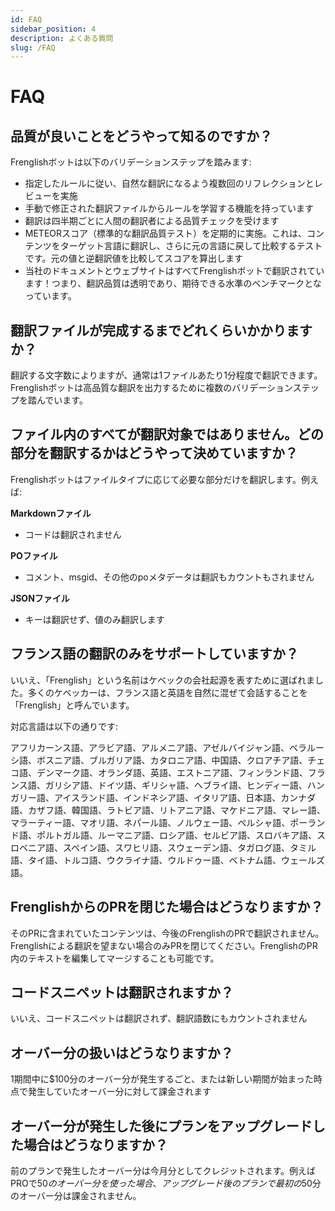 ```yaml
---
id: FAQ
sidebar_position: 4
description: よくある質問
slug: /FAQ
---
```


# FAQ

## 品質が良いことをどうやって知るのですか？
Frenglishボットは以下のバリデーションステップを踏みます:
- 指定したルールに従い、自然な翻訳になるよう複数回のリフレクションとレビューを実施
- 手動で修正された翻訳ファイルからルールを学習する機能を持っています
- 翻訳は四半期ごとに人間の翻訳者による品質チェックを受けます
- METEORスコア（標準的な翻訳品質テスト）を定期的に実施。これは、コンテンツをターゲット言語に翻訳し、さらに元の言語に戻して比較するテストです。元の値と逆翻訳値を比較してスコアを算出します
- 当社のドキュメントとウェブサイトはすべてFrenglishボットで翻訳されています！つまり、翻訳品質は透明であり、期待できる水準のベンチマークとなっています。

## 翻訳ファイルが完成するまでどれくらいかかりますか？
翻訳する文字数によりますが、通常は1ファイルあたり1分程度で翻訳できます。Frenglishボットは高品質な翻訳を出力するために複数のバリデーションステップを踏んでいます。

## ファイル内のすべてが翻訳対象ではありません。どの部分を翻訳するかはどうやって決めていますか？
Frenglishボットはファイルタイプに応じて必要な部分だけを翻訳します。例えば:

**Markdownファイル**
- コードは翻訳されません

**POファイル**
- コメント、msgid、その他のpoメタデータは翻訳もカウントもされません

**JSONファイル**
- キーは翻訳せず、値のみ翻訳します

## フランス語の翻訳のみをサポートしていますか？
いいえ、「Frenglish」という名前はケベックの会社起源を表すために選ばれました。多くのケベッカーは、フランス語と英語を自然に混ぜて会話することを「Frenglish」と呼んでいます。

対応言語は以下の通りです:

アフリカーンス語、アラビア語、アルメニア語、アゼルバイジャン語、ベラルーシ語、ボスニア語、ブルガリア語、カタロニア語、中国語、クロアチア語、チェコ語、デンマーク語、オランダ語、英語、エストニア語、フィンランド語、フランス語、ガリシア語、ドイツ語、ギリシャ語、ヘブライ語、ヒンディー語、ハンガリー語、アイスランド語、インドネシア語、イタリア語、日本語、カンナダ語、カザフ語、韓国語、ラトビア語、リトアニア語、マケドニア語、マレー語、マラーティー語、マオリ語、ネパール語、ノルウェー語、ペルシャ語、ポーランド語、ポルトガル語、ルーマニア語、ロシア語、セルビア語、スロバキア語、スロベニア語、スペイン語、スワヒリ語、スウェーデン語、タガログ語、タミル語、タイ語、トルコ語、ウクライナ語、ウルドゥー語、ベトナム語、ウェールズ語。

## FrenglishからのPRを閉じた場合はどうなりますか？
そのPRに含まれていたコンテンツは、今後のFrenglishのPRで翻訳されません。Frenglishによる翻訳を望まない場合のみPRを閉じてください。FrenglishのPR内のテキストを編集してマージすることも可能です。

## コードスニペットは翻訳されますか？
いいえ、コードスニペットは翻訳されず、翻訳語数にもカウントされません

## オーバー分の扱いはどうなりますか？
1期間中に$100分のオーバー分が発生するごと、または新しい期間が始まった時点で発生していたオーバー分に対して課金されます

## オーバー分が発生した後にプランをアップグレードした場合はどうなりますか？
前のプランで発生したオーバー分は今月分としてクレジットされます。例えばPROで$50のオーバー分を使った場合、アップグレード後のプランで最初の$50分のオーバー分は課金されません。